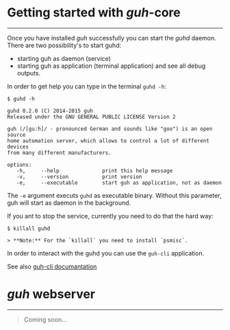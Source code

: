 # Getting started with *guh*-core
--------------------------------------------
Once you have installed *guh* successfully you can start the *guhd* daemon. There are two possibility's to start guhd:

* starting guh as daemon (service) 
* starting guh as application (terminal application) and see all debug outputs.

In order to get help you can type in the terminal `guhd -h`:

    $ guhd -h
    
    guhd 0.2.0 (C) 2014-2015 guh
    Released under the GNU GENERAL PUBLIC LICENSE Version 2

    guh (/[guːh]/ - pronounced German and sounds like "goo") is an open source
    home automation server, which allows to control a lot of different devices 
    from many different manufacturers.

    options:
       -h,     --help              print this help message
       -v,     --version           print version
       -e,     --executable        start guh as application, not as daemon

    
The `-e` argument executs `guhd` as executable binary. Without this parameter, guh will start as daemon in the background.

If you ant to stop the service, currently you need to do that the hard way:

    $ killall guhd

    > **Note:** For the `killall` you need to install `psmisc`.



In order to interact with the guhd you can use the `guh-cli` application.

See also [guh-cli documantation](https://github.com/guh/guh/wiki/guh-cli)

# *guh* webserver
--------------------------------------------

> Coming soon...
